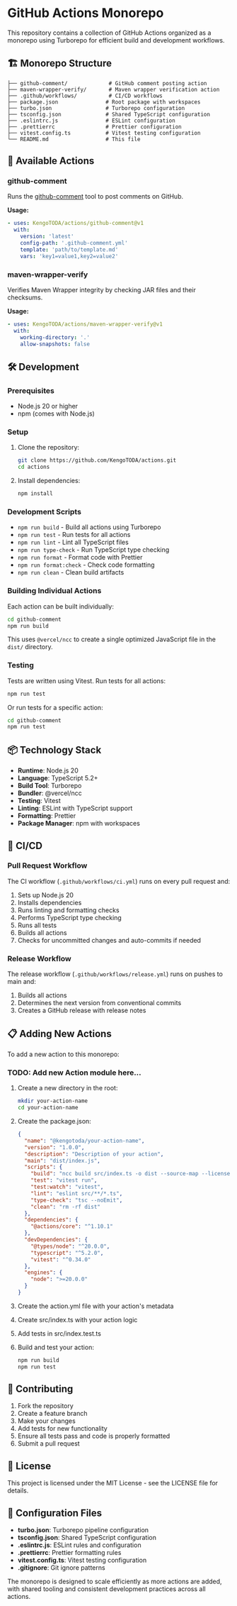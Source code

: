 # GitHub Actions Monorepo

This repository contains a collection of GitHub Actions organized as a monorepo using Turborepo for efficient build and development workflows.

## 🏗️ Monorepo Structure

```
├── github-comment/             # GitHub comment posting action
├── maven-wrapper-verify/       # Maven wrapper verification action
├── .github/workflows/          # CI/CD workflows
├── package.json               # Root package with workspaces
├── turbo.json                 # Turborepo configuration
├── tsconfig.json              # Shared TypeScript configuration
├── .eslintrc.js               # ESLint configuration
├── .prettierrc                # Prettier configuration
├── vitest.config.ts           # Vitest testing configuration
└── README.md                  # This file
```

## 🚀 Available Actions

### github-comment

Runs the [github-comment](https://suzuki-shunsuke.github.io/github-comment/) tool to post comments on GitHub.

**Usage:**

```yaml
- uses: KengoTODA/actions/github-comment@v1
  with:
    version: 'latest'
    config-path: '.github-comment.yml'
    template: 'path/to/template.md'
    vars: 'key1=value1,key2=value2'
```

### maven-wrapper-verify

Verifies Maven Wrapper integrity by checking JAR files and their checksums.

**Usage:**

```yaml
- uses: KengoTODA/actions/maven-wrapper-verify@v1
  with:
    working-directory: '.'
    allow-snapshots: false
```

## 🛠️ Development

### Prerequisites

- Node.js 20 or higher
- npm (comes with Node.js)

### Setup

1. Clone the repository:

   ```bash
   git clone https://github.com/KengoTODA/actions.git
   cd actions
   ```

2. Install dependencies:
   ```bash
   npm install
   ```

### Development Scripts

- `npm run build` - Build all actions using Turborepo
- `npm run test` - Run tests for all actions
- `npm run lint` - Lint all TypeScript files
- `npm run type-check` - Run TypeScript type checking
- `npm run format` - Format code with Prettier
- `npm run format:check` - Check code formatting
- `npm run clean` - Clean build artifacts

### Building Individual Actions

Each action can be built individually:

```bash
cd github-comment
npm run build
```

This uses `@vercel/ncc` to create a single optimized JavaScript file in the `dist/` directory.

### Testing

Tests are written using Vitest. Run tests for all actions:

```bash
npm run test
```

Or run tests for a specific action:

```bash
cd github-comment
npm run test
```

## 📦 Technology Stack

- **Runtime**: Node.js 20
- **Language**: TypeScript 5.2+
- **Build Tool**: Turborepo
- **Bundler**: @vercel/ncc
- **Testing**: Vitest
- **Linting**: ESLint with TypeScript support
- **Formatting**: Prettier
- **Package Manager**: npm with workspaces

## 🔄 CI/CD

### Pull Request Workflow

The CI workflow (`.github/workflows/ci.yml`) runs on every pull request and:

1. Sets up Node.js 20
2. Installs dependencies
3. Runs linting and formatting checks
4. Performs TypeScript type checking
5. Runs all tests
6. Builds all actions
7. Checks for uncommitted changes and auto-commits if needed

### Release Workflow

The release workflow (`.github/workflows/release.yml`) runs on pushes to main and:

1. Builds all actions
2. Determines the next version from conventional commits
3. Creates a GitHub release with release notes

## 📋 Adding New Actions

To add a new action to this monorepo:

### TODO: Add new Action module here...

1. Create a new directory in the root:

   ```bash
   mkdir your-action-name
   cd your-action-name
   ```

2. Create the package.json:

   ```json
   {
     "name": "@kengotoda/your-action-name",
     "version": "1.0.0",
     "description": "Description of your action",
     "main": "dist/index.js",
     "scripts": {
       "build": "ncc build src/index.ts -o dist --source-map --license licenses.txt",
       "test": "vitest run",
       "test:watch": "vitest",
       "lint": "eslint src/**/*.ts",
       "type-check": "tsc --noEmit",
       "clean": "rm -rf dist"
     },
     "dependencies": {
       "@actions/core": "^1.10.1"
     },
     "devDependencies": {
       "@types/node": "^20.0.0",
       "typescript": "^5.2.0",
       "vitest": "^0.34.0"
     },
     "engines": {
       "node": ">=20.0.0"
     }
   }
   ```

3. Create the action.yml file with your action's metadata

4. Create src/index.ts with your action logic

5. Add tests in src/index.test.ts

6. Build and test your action:
   ```bash
   npm run build
   npm run test
   ```

## 🤝 Contributing

1. Fork the repository
2. Create a feature branch
3. Make your changes
4. Add tests for new functionality
5. Ensure all tests pass and code is properly formatted
6. Submit a pull request

## 📄 License

This project is licensed under the MIT License - see the LICENSE file for details.

## 🔧 Configuration Files

- **turbo.json**: Turborepo pipeline configuration
- **tsconfig.json**: Shared TypeScript configuration
- **.eslintrc.js**: ESLint rules and configuration
- **.prettierrc**: Prettier formatting rules
- **vitest.config.ts**: Vitest testing configuration
- **.gitignore**: Git ignore patterns

The monorepo is designed to scale efficiently as more actions are added, with shared tooling and consistent development practices across all actions.

